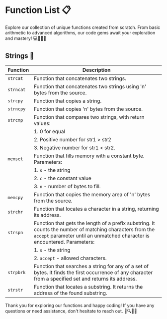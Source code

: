 # Function List 📋
Explore our collection of unique functions created from scratch. From basic arithmetic to advanced algorithms, our code gems await your exploration and mastery! 💻🚀🧙‍♂️

## Strings 🧵

| Function  | Description  |
|---|---|
| `strcat`  | Function that concatenates two strings.  |
| `strncat` | Function that concatenates two strings using 'n' bytes from the source.  |
| `strcpy`  | Function that copies a string.  |
| `strncpy` | Function that copies 'n' bytes from the source.  |
| `strcmp`  | Function that compares two strings, with return values:  |
|  | 1. 0 for equal  |
|  | 2. Positive number for str1 > str2  |
|  | 3. Negative number for str1 < str2.  |
| `memset`  | Function that fills memory with a constant byte. Parameters:  |
|  | 1. `s` - the string  |
|  | 2. `c` - the constant value  |
|  | 3. `n` - number of bytes to fill.  |
| `memcpy`  | Function that copies the memory area of 'n' bytes from the source.  |
| `strchr`  | Function that locates a character in a string, returning its address.  |
| `strspn`  | Function that gets the length of a prefix substring. It counts the number of matching characters from the `accept` parameter until an unmatched character is encountered. Parameters:  |
|  | 1. `s` - the string  |
|  | 2. `accept` - allowed characters.  |
| `strpbrk`  | Function that searches a string for any of a set of bytes. It finds the first occurrence of any character from a specified set and returns its address.  |
| `strstr`  | Function that locates a substring. It returns the address of the found substring.  |
Thank you for exploring our functions and happy coding! If you have any questions or need assistance, don't hesitate to reach out. 🚀🔍👩‍💻
